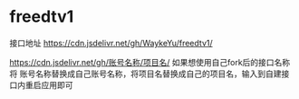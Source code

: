 # freedtv1
接口地址 https://cdn.jsdelivr.net/gh/WaykeYu/freedtv1/

https://cdn.jsdelivr.net/gh/账号名称/项目名/ 如果想使用自己fork后的接口名称 将 账号名称替换成自己账号名称，将项目名替换成自己的项目名，输入到自建接口内重启应用即可
